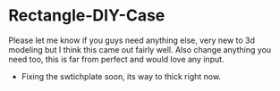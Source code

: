# Rectangle-DIY-Case
Please let me know if you guys need anything else, very new to 3d modeling but I think this came out fairly well. Also change anything you need too, this is far from perfect and would love any input.
- Fixing the swtichplate soon, its way to thick right now.
